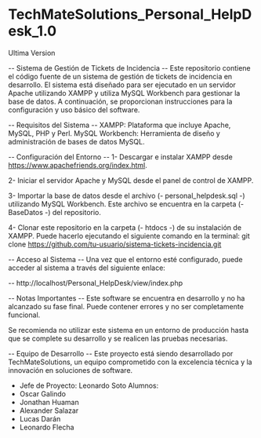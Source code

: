 # TechMateSolutions_Personal_HelpDesk_1.0
Ultima Version

-- Sistema de Gestión de Tickets de Incidencia --
Este repositorio contiene el código fuente de un sistema de gestión de tickets de incidencia en desarrollo. El sistema está diseñado para ser ejecutado en un servidor Apache utilizando XAMPP y utiliza MySQL Workbench para gestionar la base de datos. A continuación, se proporcionan instrucciones para la configuración y uso básico del software.

-- Requisitos del Sistema --
XAMPP: Plataforma que incluye Apache, MySQL, PHP y Perl.
MySQL Workbench: Herramienta de diseño y administración de bases de datos MySQL.


-- Configuración del Entorno --
1- Descargar e instalar XAMPP desde https://www.apachefriends.org/index.html.

2- Iniciar el servidor Apache y MySQL desde el panel de control de XAMPP.

3- Importar la base de datos desde el archivo (- personal_helpdesk.sql -) utilizando MySQL Workbench. Este archivo se encuentra en la carpeta (- BaseDatos -) del repositorio.

4- Clonar este repositorio en la carpeta (- htdocs -) de su instalación de XAMPP. Puede hacerlo ejecutando el siguiente comando en la terminal: 
   git clone https://github.com/tu-usuario/sistema-tickets-incidencia.git

-- Acceso al Sistema --
Una vez que el entorno esté configurado, puede acceder al sistema a través del siguiente enlace:

-- http://localhost/Personal_HelpDesk/view/index.php

-- Notas Importantes --
Este software se encuentra en desarrollo y no ha alcanzado su fase final. Puede contener errores y no ser completamente funcional.

Se recomienda no utilizar este sistema en un entorno de producción hasta que se complete su desarrollo y se realicen las pruebas necesarias.

-- Equipo de Desarrollo --
Este proyecto está siendo desarrollado por TechMateSolutions, un equipo comprometido con la excelencia técnica y la innovación en soluciones de software.

- Jefe de Proyecto: Leonardo Soto
  Alumnos:
- Oscar Galindo
- Jonathan Huaman
- Alexander Salazar
- Lucas Darán
- Leonardo Flecha
